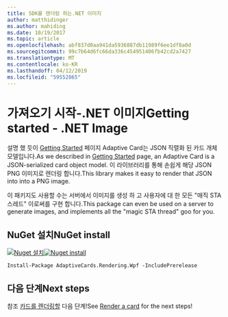 ```yaml
---
title: SDK를 렌더링 하는.NET 이미지
author: matthidinger
ms.author: mahiding
ms.date: 10/19/2017
ms.topic: article
ms.openlocfilehash: abf837d0aa941da5936887db11989f6ee1df8a0d
ms.sourcegitcommit: 99c7b64d6fc66da336c454951406fb42cd2a7427
ms.translationtype: MT
ms.contentlocale: ko-KR
ms.lasthandoff: 04/12/2019
ms.locfileid: "59552865"
---
```

# <a name="getting-started---net-image"></a><span data-ttu-id="d8c44-102">가져오기 시작-.NET 이미지</span><span class="sxs-lookup"><span data-stu-id="d8c44-102">Getting started - .NET Image</span></span>

<span data-ttu-id="d8c44-103">설명 했 듯이 [Getting Started](../../../authoring-cards/getting-started.md) 페이지 Adaptive Card는 JSON 직렬화 된 카드 개체 모델입니다.</span><span class="sxs-lookup"><span data-stu-id="d8c44-103">As we described in [Getting Started](../../../authoring-cards/getting-started.md) page, an Adaptive Card is a JSON-serialized card object model.</span></span> <span data-ttu-id="d8c44-104">이 라이브러리를 통해 손쉽게 해당 JSON PNG 이미지로 렌더링 합니다.</span><span class="sxs-lookup"><span data-stu-id="d8c44-104">This library makes it easy to render that JSON into into a PNG image.</span></span>

<span data-ttu-id="d8c44-105">이 패키지도 사용할 수는 서버에서 이미지를 생성 하 고 사용자에 대 한 모든 "매직 STA 스레드" 이로써를 구현 합니다.</span><span class="sxs-lookup"><span data-stu-id="d8c44-105">This package can even be used on a server to generate images, and implements all the "magic STA thread" goo for you.</span></span> 

## <a name="nuget-install"></a><span data-ttu-id="d8c44-106">NuGet 설치</span><span class="sxs-lookup"><span data-stu-id="d8c44-106">NuGet install</span></span>

<span data-ttu-id="d8c44-107">[![Nuget 설치](https://img.shields.io/nuget/vpre/AdaptiveCards.Rendering.Wpf.svg)](https://www.nuget.org/packages/AdaptiveCards.Rendering.Wpf)</span><span class="sxs-lookup"><span data-stu-id="d8c44-107">[![Nuget install](https://img.shields.io/nuget/vpre/AdaptiveCards.Rendering.Wpf.svg)](https://www.nuget.org/packages/AdaptiveCards.Rendering.Wpf)</span></span>

```console
Install-Package AdaptiveCards.Rendering.Wpf -IncludePrerelease
```

## <a name="next-steps"></a><span data-ttu-id="d8c44-108">다음 단계</span><span class="sxs-lookup"><span data-stu-id="d8c44-108">Next steps</span></span>

<span data-ttu-id="d8c44-109">참조 [카드를 렌더링할](render-a-card.md) 다음 단계!</span><span class="sxs-lookup"><span data-stu-id="d8c44-109">See [Render a card](render-a-card.md) for the next steps!</span></span>